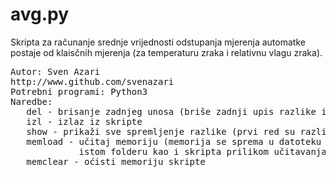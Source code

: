 # avg.py
Skripta za računanje srednje vrijednosti odstupanja mjerenja automatke postaje od klaisčnih mjerenja (za temperaturu zraka i relativnu vlagu zraka).
<pre>
Autor: Sven Azari
http://www.github.com/svenazari
Potrebni programi: Python3
Naredbe: 
   del - brisanje zadnjeg unosa (briše zadnji upis razlike i temperature zraka i relativne vlage zraka)
   izl - izlaz iz skripte
   show - prikaži sve spremljenje razlike (prvi red su razlike temperature zraka, a drugi red su razlike relativne vlage zraka)
   memload - učitaj memoriju (memorija se sprema u datoteku .mem_avg.py koju će skripta kreirati prilikom prvog korištenja te koja mora biti prisutna u
             istom folderu kao i skripta prilikom učitavanja memorije)
   memclear - oćisti memoriju skripte
</pre>

